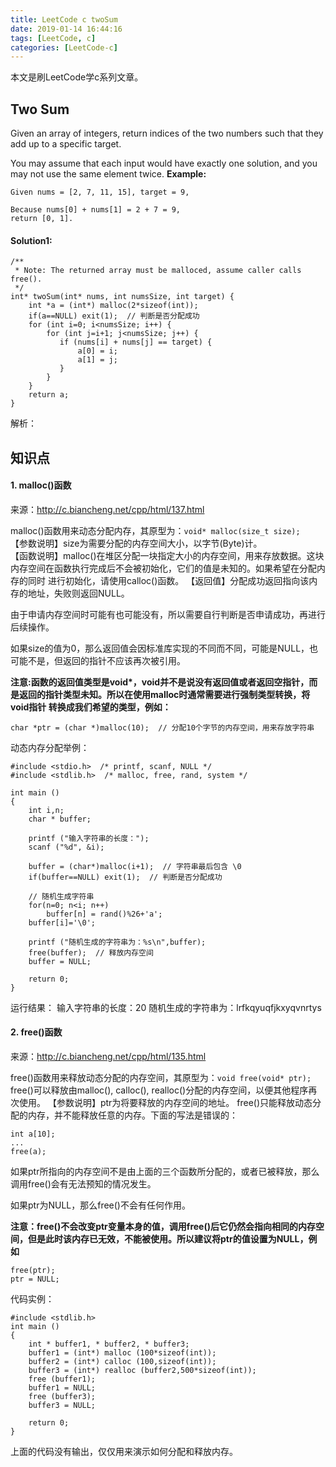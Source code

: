 ```yaml
---
title: LeetCode c twoSum
date: 2019-01-14 16:44:16
tags: [LeetCode, c]
categories: [LeetCode-c]
---
```


本文是刷LeetCode学c系列文章。

## Two Sum
Given an array of integers, return indices of the two numbers such that they add up to a specific target.

You may assume that each input would have exactly one solution, and you may not use the same element twice.
**Example:**
```
Given nums = [2, 7, 11, 15], target = 9,

Because nums[0] + nums[1] = 2 + 7 = 9,
return [0, 1].
```
#### Solution1:
```
/**
 * Note: The returned array must be malloced, assume caller calls free().
 */
int* twoSum(int* nums, int numsSize, int target) {
    int *a = (int*) malloc(2*sizeof(int));
    if(a==NULL) exit(1);  // 判断是否分配成功
    for (int i=0; i<numsSize; i++) {
        for (int j=i+1; j<numsSize; j++) {
           if (nums[i] + nums[j] == target) {
               a[0] = i;
               a[1] = j;
           }
        }
    }
    return a;
}

```
解析：
## 知识点
#### 1. malloc()函数
来源：http://c.biancheng.net/cpp/html/137.html  

malloc()函数用来动态分配内存，其原型为：`void* malloc(size_t size);`  
【参数说明】size为需要分配的内存空间大小，以字节(Byte)计。  
【函数说明】malloc()在堆区分配一块指定大小的内存空间，用来存放数据。这块内存空间在函数执行完成后不会被初始化，它们的值是未知的。如果希望在分配内存的同时
进行初始化，请使用calloc()函数。
【返回值】分配成功返回指向该内存的地址，失败则返回NULL。  

由于申请内存空间时可能有也可能没有，所以需要自行判断是否申请成功，再进行后续操作。  

如果size的值为0，那么返回值会因标准库实现的不同而不同，可能是NULL，也可能不是，但返回的指针不应该再次被引用。  

**注意:函数的返回值类型是void\*，void并不是说没有返回值或者返回空指针，而是返回的指针类型未知。所以在使用malloc时通常需要进行强制类型转换，将void指针
转换成我们希望的类型，例如：**
```
char *ptr = (char *)malloc(10);  // 分配10个字节的内存空间，用来存放字符串
```
动态内存分配举例：
```
#include <stdio.h>  /* printf, scanf, NULL */
#include <stdlib.h>  /* malloc, free, rand, system */

int main ()
{
    int i,n;
    char * buffer;

    printf ("输入字符串的长度：");
    scanf ("%d", &i);

    buffer = (char*)malloc(i+1);  // 字符串最后包含 \0
    if(buffer==NULL) exit(1);  // 判断是否分配成功

    // 随机生成字符串
    for(n=0; n<i; n++)
        buffer[n] = rand()%26+'a';
    buffer[i]='\0';

    printf ("随机生成的字符串为：%s\n",buffer);
    free(buffer);  // 释放内存空间
    buffer = NULL;

    return 0;
}
```
运行结果：
输入字符串的长度：20
随机生成的字符串为：lrfkqyuqfjkxyqvnrtys

#### 2. free()函数
来源：http://c.biancheng.net/cpp/html/135.html

free()函数用来释放动态分配的内存空间，其原型为：`void free(void* ptr);`
free()可以释放由malloc(), calloc(), realloc()分配的内存空间，以便其他程序再次使用。
【参数说明】ptr为将要释放的内存空间的地址。
free()只能释放动态分配的内存，并不能释放任意的内存。下面的写法是错误的：
```
int a[10];
...
free(a);
```
如果ptr所指向的内存空间不是由上面的三个函数所分配的，或者已被释放，那么调用free()会有无法预知的情况发生。

如果ptr为NULL，那么free()不会有任何作用。

**注意：free()不会改变ptr变量本身的值，调用free()后它仍然会指向相同的内存空间，但是此时该内存已无效，不能被使用。所以建议将ptr的值设置为NULL，例如**
```
free(ptr);
ptr = NULL;
```
代码实例：
```
#include <stdlib.h>
int main ()
{
    int * buffer1, * buffer2, * buffer3;
    buffer1 = (int*) malloc (100*sizeof(int));
    buffer2 = (int*) calloc (100,sizeof(int));
    buffer3 = (int*) realloc (buffer2,500*sizeof(int));
    free (buffer1);
    buffer1 = NULL;
    free (buffer3);
    buffer3 = NULL;

    return 0;
}
```
上面的代码没有输出，仅仅用来演示如何分配和释放内存。
